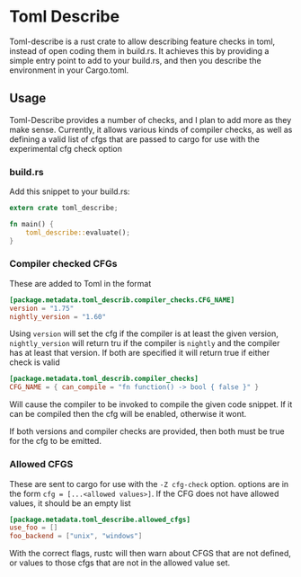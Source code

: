 # Toml Describe

Toml-describe is a rust crate to allow describing feature checks in toml, instead of open coding them in build.rs. It achieves this by providing a simple entry point to add to your build.rs, and then you describe the environment in your Cargo.toml.

## Usage

Toml-Describe provides a number of checks, and I plan to add more as they make sense. Currently, it allows various kinds of compiler checks, as well as defining a valid list of cfgs that are passed to cargo for use with the experimental cfg check option

### build.rs

Add this snippet to your build.rs:
```rs
extern crate toml_describe;

fn main() {
    toml_describe::evaluate();
}
```

### Compiler checked CFGs

These are added to Toml in the format

```toml
[package.metadata.toml_describ.compiler_checks.CFG_NAME]
version = "1.75"
nightly_version = "1.60"
```

Using `version` will set the cfg if the compiler is at least the given version, `nightly_version` will return tru if the compiler is `nightly` and the compiler has at least that version. If both are specified it will return true if either check is valid

```toml
[package.metadata.toml_describ.compiler_checks]
CFG_NAME = { can_compile = "fn function() -> bool { false }" }
```

Will cause the compiler to be invoked to compile the given code snippet. If it can be compiled then the cfg will be enabled, otherwise it wont.

If both versions and compiler checks are provided, then both must be true for the cfg to be emitted.

### Allowed CFGS

These are sent to cargo for use with the `-Z cfg-check` option. options are in the form `cfg = [...<allowed values>]`. If the CFG does not have allowed values, it should be an empty list

```toml
[package.metadata.toml_describe.allowed_cfgs]
use_foo = []
foo_backend = ["unix", "windows"]
```

With the correct flags, rustc will then warn about CFGS that are not defined, or values to those cfgs that are not in the allowed value set.
